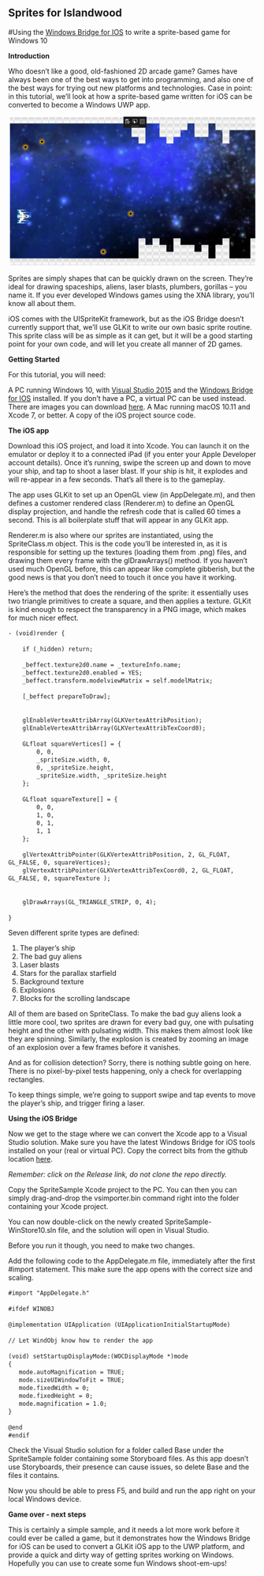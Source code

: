 ## Sprites for Islandwood

#Using the [Windows Bridge for IOS](https://github.com/Microsoft/WinObjC/releases) to write a sprite-based game for Windows 10

**Introduction**

Who doesn’t like a good, old-fashioned 2D arcade game? Games have always been one of the best ways to get into programming, and also one of the best ways for trying out new platforms and technologies. Case in point: in this tutorial, we’ll look at how a sprite-based game written for iOS can be converted to become a Windows UWP app. 

![Image of Game](sprites.png)

Sprites are simply shapes that can be quickly drawn on the screen. They’re ideal for drawing spaceships, aliens, laser blasts, plumbers, gorillas – you name it. If you ever developed Windows games using the XNA library, you’ll know all about them.

iOS comes with the UISpriteKit framework, but as the iOS Bridge doesn’t currently support that, we’ll use GLKit to write our own basic sprite routine. This sprite class will be as simple as it can get, but it will be a good starting point for your own code, and will let you create all manner of 2D games. 

**Getting Started**

For this tutorial, you will need:

A PC running Windows 10, with [Visual Studio 2015](https://dev.windows.com/en-us/downloads) and the [Windows Bridge for IOS](https://github.com/Microsoft/WinObjC/releases) installed. If you don’t have a PC, a virtual PC can be used instead. There are images you can download [here](https://dev.windows.com/bridges/ios).
A Mac running macOS 10.11 and Xcode 7, or better.
A copy of the iOS project source code.


**The iOS app**

Download this iOS project, and load it into Xcode. You can launch it on the emulator or deploy it to a connected iPad (if you enter your Apple Developer account details). Once it’s running, swipe the screen up and down to move your ship, and tap to shoot a laser blast. If your ship is hit, it explodes and will re-appear in a few seconds. That’s all there is to the gameplay.

The app uses GLKit to set up an OpenGL view (in AppDelegate.m), and then defines a customer rendered class (Renderer.m) to define an OpenGL display projection, and handle the refresh code that is called 60 times a second. This is all boilerplate stuff that will appear in any GLKit app.

Renderer.m is also where our sprites are instantiated, using the SpriteClass.m object. This is the code you’ll be interested in, as it is responsible for setting up the textures (loading them from .png) files, and drawing them every frame with the glDrawArrays() method. If you haven’t used much OpenGL before, this can appear like complete gibberish, but the good news is that you don’t need to touch it once you have it working. 

Here’s the method that does the rendering of the sprite: it essentially uses two triangle primitives to create a square, and then applies a texture. GLKit is kind enough to respect the transparency in a PNG image, which makes for much nicer effect.


~~~~
- (void)render {
    
    if (_hidden) return;
    
    _beffect.texture2d0.name = _textureInfo.name;
    _beffect.texture2d0.enabled = YES;
    _beffect.transform.modelviewMatrix = self.modelMatrix;
    
    [_beffect prepareToDraw];
    
    
    glEnableVertexAttribArray(GLKVertexAttribPosition);
    glEnableVertexAttribArray(GLKVertexAttribTexCoord0);
    
    GLfloat squareVertices[] = {
        0, 0,
        _spriteSize.width, 0,
        0, _spriteSize.height,
        _spriteSize.width, _spriteSize.height
    };
    
    GLfloat squareTexture[] = {
        0, 0,
        1, 0,
        0, 1,
        1, 1
    };
    
    glVertexAttribPointer(GLKVertexAttribPosition, 2, GL_FLOAT, GL_FALSE, 0, squareVertices);
    glVertexAttribPointer(GLKVertexAttribTexCoord0, 2, GL_FLOAT, GL_FALSE, 0, squareTexture );
    
    
    glDrawArrays(GL_TRIANGLE_STRIP, 0, 4);
    
}
~~~~



Seven different sprite types are defined:

1. The player’s ship
2. The bad guy aliens
3. Laser blasts
4. Stars for the parallax starfield
5. Background texture
6. Explosions 
7. Blocks for the scrolling landscape


All of them are based on SpriteClass. To make the bad guy aliens look a little more cool, two sprites are drawn for every bad guy, one with pulsating height and the other with pulsating width. This makes them almost look like they are spinning. Similarly, the explosion is created by zooming an image of an explosion over a few frames before it vanishes.

And as for collision detection? Sorry, there is nothing subtle going on here. There is no pixel-by-pixel tests happening, only a check for overlapping rectangles. 

To keep things simple, we’re going to support swipe and tap events to move the player’s ship, and trigger firing a laser.


**Using the iOS Bridge**

Now we get to the stage where we can convert the Xcode app to a Visual Studio solution.
Make sure you have the latest Windows Bridge for iOS tools installed on your (real or virtual PC). Copy the correct bits from the github location [here](https://github.com/Microsoft/WinObjC/releases). 

*Remember: click on the Release link, do not clone the repo directly.*

Copy the SpriteSample Xcode project to the PC. You can then you can simply drag-and-drop the vsimporter.bin command right into the folder containing your Xcode project.

You can now double-click on the newly created SpriteSample-WinStore10.sln file, and the solution will open in Visual Studio. 

Before you run it though, you need to make two changes.

Add the following code to the AppDelegate.m file, immediately after the first #import statement. This make sure the app opens with the correct size and scaling.

~~~~
#import "AppDelegate.h"

#ifdef WINOBJ

@implementation UIApplication (UIApplicationInitialStartupMode)

// Let WindObj know how to render the app

(void) setStartupDisplayMode:(WOCDisplayMode *)mode
{
   mode.autoMagnification = TRUE;
   mode.sizeUIWindowToFit = TRUE;
   mode.fixedWidth = 0;
   mode.fixedHeight = 0;
   mode.magnification = 1.0;
}
 
@end
#endif
~~~~


Check the Visual Studio solution for a folder called Base under the SpriteSample folder containing some Storyboard files. As this app doesn’t use Storyboards, their presence can cause issues, so delete Base and the files it contains.

Now you should be able to press F5, and build and run the app right on your local Windows device.



**Game over - next steps**

This is certainly a simple sample, and it needs a lot more work before it could ever be called a game, but it demonstrates how the Windows Bridge for iOS can be used to convert a GLKit iOS app to the UWP platform, and provide a quick and dirty way of getting sprites working on Windows. Hopefully you can use to create some fun Windows shoot-em-ups!

